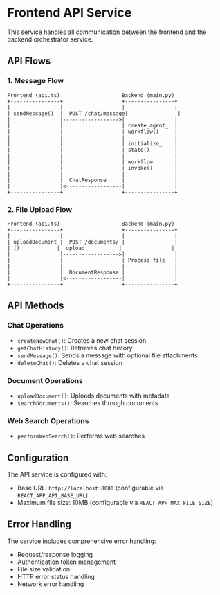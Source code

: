# Frontend API Service

This service handles all communication between the frontend and the backend orchestrator service.

## API Flows

### 1. Message Flow
```
Frontend (api.ts)                    Backend (main.py)
+----------------+                   +----------------+
|                |                   |                |
| sendMessage()  |  POST /chat/message|                |
|                |------------------>|                |
|                |                   | create_agent_  |
|                |                   | workflow()     |
|                |                   |                |
|                |                   | initialize_    |
|                |                   | state()        |
|                |                   |                |
|                |                   | workflow.      |
|                |                   | invoke()       |
|                |                   |                |
|                |  ChatResponse     |                |
|                |<------------------|                |
+----------------+                   +----------------+
```

### 2. File Upload Flow
```
Frontend (api.ts)                    Backend (main.py)
+----------------+                   +----------------+
|                |                   |                |
| uploadDocument |  POST /documents/ |                |
| ()            |  upload           |                |
|                |------------------>|                |
|                |                   | Process file   |
|                |                   |                |
|                |  DocumentResponse |                |
|                |<------------------|                |
+----------------+                   +----------------+
```

## API Methods

### Chat Operations
- `createNewChat()`: Creates a new chat session
- `getChatHistory()`: Retrieves chat history
- `sendMessage()`: Sends a message with optional file attachments
- `deleteChat()`: Deletes a chat session

### Document Operations
- `uploadDocument()`: Uploads documents with metadata
- `searchDocuments()`: Searches through documents

### Web Search Operations
- `performWebSearch()`: Performs web searches

## Configuration

The API service is configured with:
- Base URL: `http://localhost:8000` (configurable via `REACT_APP_API_BASE_URL`)
- Maximum file size: 10MB (configurable via `REACT_APP_MAX_FILE_SIZE`)

## Error Handling

The service includes comprehensive error handling:
- Request/response logging
- Authentication token management
- File size validation
- HTTP error status handling
- Network error handling 
